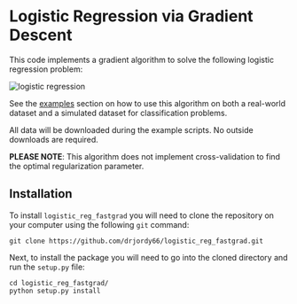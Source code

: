 Logistic Regression via Gradient Descent
=====================

This code implements a gradient algorithm to solve the following logistic regression problem:

![logistic regression](https://github.com/drjordy66/logistic_reg_fastgrad/blob/master/images/problem.PNG "logistic regression")

See the [examples](https://github.com/drjordy66/logistic_reg_fastgrad/tree/master/examples) section on how to use this algorithm on both a real-world dataset and a simulated dataset for classification problems.

All data will be downloaded during the example scripts. No outside downloads are required.

__PLEASE NOTE__: This algorithm does not implement cross-validation to find the optimal regularization parameter.

Installation
------------

To install `logistic_reg_fastgrad` you will need to clone the repository on your computer using the following `git` command:

```
git clone https://github.com/drjordy66/logistic_reg_fastgrad.git
```

Next, to install the package you will need to go into the cloned directory and run the `setup.py` file:

```
cd logistic_reg_fastgrad/
python setup.py install
```
